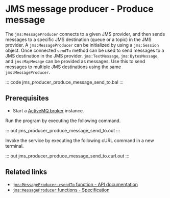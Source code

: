 # JMS message producer - Produce message

The `jms:MessageProducer` connects to a given JMS provider, and then sends messages to a specific JMS destination (queue or a topic) in the JMS provider. 
A `jms:MessageProducer` can be initialized by using a `jms:Session` object. Once connected `sendTo` method can be used to send messages to a JMS destination in the JMS provider. `jms:TextMessage`, `jms:BytesMessage`, and `jms:MapMesage` can be provided as messages. Use this to send messages to multiple JMS destinations using the same `jms:MessageProducer`.

::: code jms_producer_produce_message_send_to.bal :::

## Prerequisites
- Start a [ActiveMQ broker](https://activemq.apache.org/getting-started) instance.

Run the program by executing the following command.

::: out jms_producer_produce_message_send_to.out :::

Invoke the service by executing the following cURL command in a new terminal.

::: out jms_producer_produce_message_send_to.curl.out :::

## Related links
- [`jms:MessageProducer->sendTo` function - API documentation](https://lib.ballerina.io/ballerinax/java.jms/latest#MessageProducer-sendTo)
- [`jms:MessageProducer` functions - Specification](https://github.com/ballerina-platform/module-ballerinax-java.jms/blob/master/docs/spec/spec.md#51-functions)
